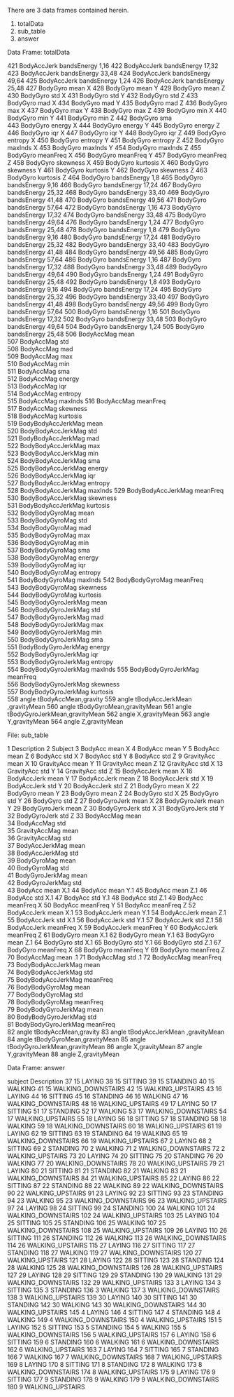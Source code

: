 There are 3 data frames contained herein. 
1. totalData
2. sub_table
3. answer 

Data Frame: totalData

421	BodyAccJerk bandsEnergy   1,16
422	BodyAccJerk bandsEnergy   17,32
423	BodyAccJerk bandsEnergy   33,48
424	BodyAccJerk bandsEnergy   49,64
425	BodyAccJerk bandsEnergy   1,24
426	BodyAccJerk bandsEnergy   25,48
427	BodyGyro mean   X
428	BodyGyro mean   Y
429	BodyGyro mean   Z
430	BodyGyro std   X
431	BodyGyro std   Y
432	BodyGyro std   Z
433	BodyGyro mad   X
434	BodyGyro mad   Y
435	BodyGyro mad   Z
436	BodyGyro max   X
437	BodyGyro max   Y
438	BodyGyro max   Z
439	BodyGyro min   X
440	BodyGyro min   Y
441	BodyGyro min   Z
442	BodyGyro sma  
443	BodyGyro energy   X
444	BodyGyro energy   Y
445	BodyGyro energy   Z
446	BodyGyro iqr   X
447	BodyGyro iqr   Y
448	BodyGyro iqr   Z
449	BodyGyro entropy   X
450	BodyGyro entropy   Y
451	BodyGyro entropy   Z
452	BodyGyro maxInds X
453	BodyGyro maxInds Y
454	BodyGyro maxInds Z
455	BodyGyro meanFreq   X
456	BodyGyro meanFreq   Y
457	BodyGyro meanFreq   Z
458	BodyGyro skewness   X
459	BodyGyro kurtosis   X
460	BodyGyro skewness   Y
461	BodyGyro kurtosis   Y
462	BodyGyro skewness   Z
463	BodyGyro kurtosis   Z
464	BodyGyro bandsEnergy   1,8
465	BodyGyro bandsEnergy   9,16
466	BodyGyro bandsEnergy   17,24
467	BodyGyro bandsEnergy   25,32
468	BodyGyro bandsEnergy   33,40
469	BodyGyro bandsEnergy   41,48
470	BodyGyro bandsEnergy   49,56
471	BodyGyro bandsEnergy   57,64
472	BodyGyro bandsEnergy   1,16
473	BodyGyro bandsEnergy   17,32
474	BodyGyro bandsEnergy   33,48
475	BodyGyro bandsEnergy   49,64
476	BodyGyro bandsEnergy   1,24
477	BodyGyro bandsEnergy   25,48
478	BodyGyro bandsEnergy   1,8
479	BodyGyro bandsEnergy   9,16
480	BodyGyro bandsEnergy   17,24
481	BodyGyro bandsEnergy   25,32
482	BodyGyro bandsEnergy   33,40
483	BodyGyro bandsEnergy   41,48
484	BodyGyro bandsEnergy   49,56
485	BodyGyro bandsEnergy   57,64
486	BodyGyro bandsEnergy   1,16
487	BodyGyro bandsEnergy   17,32
488	BodyGyro bandsEnergy   33,48
489	BodyGyro bandsEnergy   49,64
490	BodyGyro bandsEnergy   1,24
491	BodyGyro bandsEnergy   25,48
492	BodyGyro bandsEnergy   1,8
493	BodyGyro bandsEnergy   9,16
494	BodyGyro bandsEnergy   17,24
495	BodyGyro bandsEnergy   25,32
496	BodyGyro bandsEnergy   33,40
497	BodyGyro bandsEnergy   41,48
498	BodyGyro bandsEnergy   49,56
499	BodyGyro bandsEnergy   57,64
500	BodyGyro bandsEnergy   1,16
501	BodyGyro bandsEnergy   17,32
502	BodyGyro bandsEnergy   33,48
503	BodyGyro bandsEnergy   49,64
504	BodyGyro bandsEnergy   1,24
505	BodyGyro bandsEnergy   25,48
506	BodyAccMag mean  
507	BodyAccMag std  
508	BodyAccMag mad  
509	BodyAccMag max  
510	BodyAccMag min  
511	BodyAccMag sma  
512	BodyAccMag energy  
513	BodyAccMag iqr  
514	BodyAccMag entropy  
515	BodyAccMag maxInds
516	BodyAccMag meanFreq  
517	BodyAccMag skewness  
518	BodyAccMag kurtosis  
519	BodyBodyAccJerkMag mean  
520	BodyBodyAccJerkMag std  
521	BodyBodyAccJerkMag mad  
522	BodyBodyAccJerkMag max  
523	BodyBodyAccJerkMag min  
524	BodyBodyAccJerkMag sma  
525	BodyBodyAccJerkMag energy  
526	BodyBodyAccJerkMag iqr  
527	BodyBodyAccJerkMag entropy  
528	BodyBodyAccJerkMag maxInds
529	BodyBodyAccJerkMag meanFreq  
530	BodyBodyAccJerkMag skewness  
531	BodyBodyAccJerkMag kurtosis  
532	BodyBodyGyroMag mean  
533	BodyBodyGyroMag std  
534	BodyBodyGyroMag mad  
535	BodyBodyGyroMag max  
536	BodyBodyGyroMag min  
537	BodyBodyGyroMag sma  
538	BodyBodyGyroMag energy  
539	BodyBodyGyroMag iqr  
540	BodyBodyGyroMag entropy  
541	BodyBodyGyroMag maxInds
542	BodyBodyGyroMag meanFreq  
543	BodyBodyGyroMag skewness  
544	BodyBodyGyroMag kurtosis  
545	BodyBodyGyroJerkMag mean  
546	BodyBodyGyroJerkMag std  
547	BodyBodyGyroJerkMag mad  
548	BodyBodyGyroJerkMag max  
549	BodyBodyGyroJerkMag min  
550	BodyBodyGyroJerkMag sma  
551	BodyBodyGyroJerkMag energy  
552	BodyBodyGyroJerkMag iqr  
553	BodyBodyGyroJerkMag entropy  
554	BodyBodyGyroJerkMag maxInds
555	BodyBodyGyroJerkMag meanFreq  
556	BodyBodyGyroJerkMag skewness  
557	BodyBodyGyroJerkMag kurtosis  
558	angle tBodyAccMean,gravity 
559	angle tBodyAccJerkMean ,gravityMean 
560	angle tBodyGyroMean,gravityMean 
561	angle tBodyGyroJerkMean,gravityMean 
562	angle X,gravityMean 
563	angle Y,gravityMean 
564	angle Z,gravityMean 

File: sub_table 

1	Description
2	Subject
3	BodyAcc mean   X
4	BodyAcc mean   Y
5	BodyAcc mean   Z
6	BodyAcc std   X
7	BodyAcc std   Y
8	BodyAcc std   Z
9	GravityAcc mean   X
10	GravityAcc mean   Y
11	GravityAcc mean   Z
12	GravityAcc std   X
13	GravityAcc std   Y
14	GravityAcc std   Z
15	BodyAccJerk mean   X
16	BodyAccJerk mean   Y
17	BodyAccJerk mean   Z
18	BodyAccJerk std   X
19	BodyAccJerk std   Y
20	BodyAccJerk std   Z
21	BodyGyro mean   X
22	BodyGyro mean   Y
23	BodyGyro mean   Z
24	BodyGyro std   X
25	BodyGyro std   Y
26	BodyGyro std   Z
27	BodyGyroJerk mean   X
28	BodyGyroJerk mean   Y
29	BodyGyroJerk mean   Z
30	BodyGyroJerk std   X
31	BodyGyroJerk std   Y
32	BodyGyroJerk std   Z
33	BodyAccMag mean  
34	BodyAccMag std  
35	GravityAccMag mean  
36	GravityAccMag std  
37	BodyAccJerkMag mean  
38	BodyAccJerkMag std  
39	BodyGyroMag mean  
40	BodyGyroMag std  
41	BodyGyroJerkMag mean  
42	BodyGyroJerkMag std  
43	BodyAcc mean   X.1
44	BodyAcc mean   Y.1
45	BodyAcc mean   Z.1
46	BodyAcc std   X.1
47	BodyAcc std   Y.1
48	BodyAcc std   Z.1
49	BodyAcc meanFreq   X
50	BodyAcc meanFreq   Y
51	BodyAcc meanFreq   Z
52	BodyAccJerk mean   X.1
53	BodyAccJerk mean   Y.1
54	BodyAccJerk mean   Z.1
55	BodyAccJerk std   X.1
56	BodyAccJerk std   Y.1
57	BodyAccJerk std   Z.1
58	BodyAccJerk meanFreq   X
59	BodyAccJerk meanFreq   Y
60	BodyAccJerk meanFreq   Z
61	BodyGyro mean   X.1
62	BodyGyro mean   Y.1
63	BodyGyro mean   Z.1
64	BodyGyro std   X.1
65	BodyGyro std   Y.1
66	BodyGyro std   Z.1
67	BodyGyro meanFreq   X
68	BodyGyro meanFreq   Y
69	BodyGyro meanFreq   Z
70	BodyAccMag mean  .1
71	BodyAccMag std  .1
72	BodyAccMag meanFreq  
73	BodyBodyAccJerkMag mean  
74	BodyBodyAccJerkMag std  
75	BodyBodyAccJerkMag meanFreq  
76	BodyBodyGyroMag mean  
77	BodyBodyGyroMag std  
78	BodyBodyGyroMag meanFreq  
79	BodyBodyGyroJerkMag mean  
80	BodyBodyGyroJerkMag std  
81	BodyBodyGyroJerkMag meanFreq  
82	angle tBodyAccMean,gravity 
83	angle tBodyAccJerkMean ,gravityMean 
84	angle tBodyGyroMean,gravityMean 
85	angle tBodyGyroJerkMean,gravityMean 
86	angle X,gravityMean 
87	angle Y,gravityMean 
88	angle Z,gravityMean 




Data Frame: answer

   subject Description
37	15	LAYING
38	15	SITTING
39	15	STANDING
40	15	WALKING
41	15	WALKING_DOWNSTAIRS
42	15	WALKING_UPSTAIRS
43	16	LAYING
44	16	SITTING
45	16	STANDING
46	16	WALKING
47	16	WALKING_DOWNSTAIRS
48	16	WALKING_UPSTAIRS
49	17	LAYING
50	17	SITTING
51	17	STANDING
52	17	WALKING
53	17	WALKING_DOWNSTAIRS
54	17	WALKING_UPSTAIRS
55	18	LAYING
56	18	SITTING
57	18	STANDING
58	18	WALKING
59	18	WALKING_DOWNSTAIRS
60	18	WALKING_UPSTAIRS
61	19	LAYING
62	19	SITTING
63	19	STANDING
64	19	WALKING
65	19	WALKING_DOWNSTAIRS
66	19	WALKING_UPSTAIRS
67	2	LAYING
68	2	SITTING
69	2	STANDING
70	2	WALKING
71	2	WALKING_DOWNSTAIRS
72	2	WALKING_UPSTAIRS
73	20	LAYING
74	20	SITTING
75	20	STANDING
76	20	WALKING
77	20	WALKING_DOWNSTAIRS
78	20	WALKING_UPSTAIRS
79	21	LAYING
80	21	SITTING
81	21	STANDING
82	21	WALKING
83	21	WALKING_DOWNSTAIRS
84	21	WALKING_UPSTAIRS
85	22	LAYING
86	22	SITTING
87	22	STANDING
88	22	WALKING
89	22	WALKING_DOWNSTAIRS
90	22	WALKING_UPSTAIRS
91	23	LAYING
92	23	SITTING
93	23	STANDING
94	23	WALKING
95	23	WALKING_DOWNSTAIRS
96	23	WALKING_UPSTAIRS
97	24	LAYING
98	24	SITTING
99	24	STANDING
100	24	WALKING
101	24	WALKING_DOWNSTAIRS
102	24	WALKING_UPSTAIRS
103	25	LAYING
104	25	SITTING
105	25	STANDING
106	25	WALKING
107	25	WALKING_DOWNSTAIRS
108	25	WALKING_UPSTAIRS
109	26	LAYING
110	26	SITTING
111	26	STANDING
112	26	WALKING
113	26	WALKING_DOWNSTAIRS
114	26	WALKING_UPSTAIRS
115	27	LAYING
116	27	SITTING
117	27	STANDING
118	27	WALKING
119	27	WALKING_DOWNSTAIRS
120	27	WALKING_UPSTAIRS
121	28	LAYING
122	28	SITTING
123	28	STANDING
124	28	WALKING
125	28	WALKING_DOWNSTAIRS
126	28	WALKING_UPSTAIRS
127	29	LAYING
128	29	SITTING
129	29	STANDING
130	29	WALKING
131	29	WALKING_DOWNSTAIRS
132	29	WALKING_UPSTAIRS
133	3	LAYING
134	3	SITTING
135	3	STANDING
136	3	WALKING
137	3	WALKING_DOWNSTAIRS
138	3	WALKING_UPSTAIRS
139	30	LAYING
140	30	SITTING
141	30	STANDING
142	30	WALKING
143	30	WALKING_DOWNSTAIRS
144	30	WALKING_UPSTAIRS
145	4	LAYING
146	4	SITTING
147	4	STANDING
148	4	WALKING
149	4	WALKING_DOWNSTAIRS
150	4	WALKING_UPSTAIRS
151	5	LAYING
152	5	SITTING
153	5	STANDING
154	5	WALKING
155	5	WALKING_DOWNSTAIRS
156	5	WALKING_UPSTAIRS
157	6	LAYING
158	6	SITTING
159	6	STANDING
160	6	WALKING
161	6	WALKING_DOWNSTAIRS
162	6	WALKING_UPSTAIRS
163	7	LAYING
164	7	SITTING
165	7	STANDING
166	7	WALKING
167	7	WALKING_DOWNSTAIRS
168	7	WALKING_UPSTAIRS
169	8	LAYING
170	8	SITTING
171	8	STANDING
172	8	WALKING
173	8	WALKING_DOWNSTAIRS
174	8	WALKING_UPSTAIRS
175	9	LAYING
176	9	SITTING
177	9	STANDING
178	9	WALKING
179	9	WALKING_DOWNSTAIRS
180	9	WALKING_UPSTAIRS